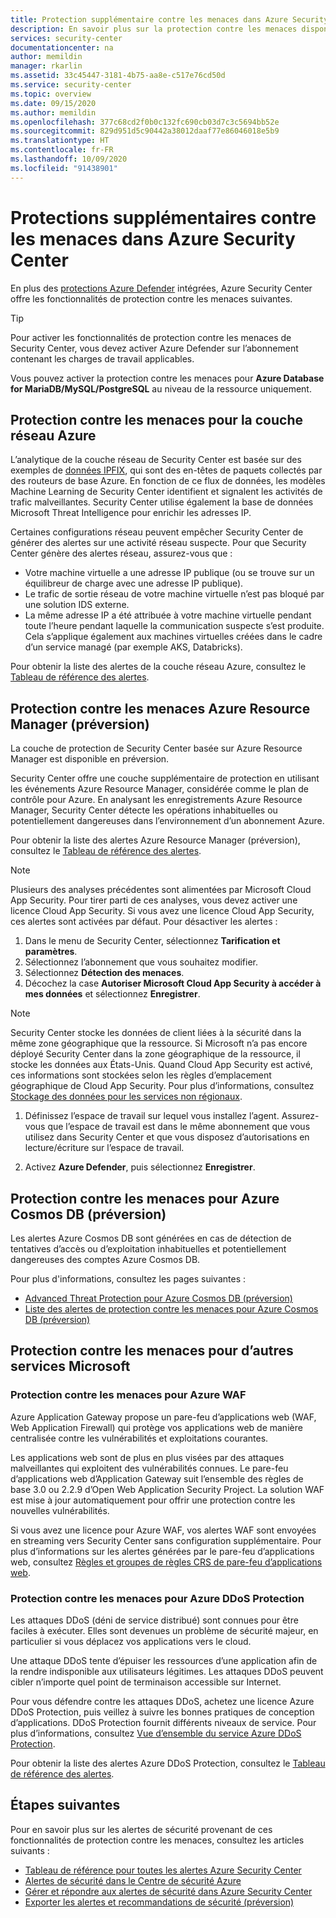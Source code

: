 ```yaml
---
title: Protection supplémentaire contre les menaces dans Azure Security Center
description: En savoir plus sur la protection contre les menaces disponible dans Azure Security Center au-delà d’Azure Defender
services: security-center
documentationcenter: na
author: memildin
manager: rkarlin
ms.assetid: 33c45447-3181-4b75-aa8e-c517e76cd50d
ms.service: security-center
ms.topic: overview
ms.date: 09/15/2020
ms.author: memildin
ms.openlocfilehash: 377c68cd2f0b0c132fc690cb03d7c3c5694bb52e
ms.sourcegitcommit: 829d951d5c90442a38012daaf77e86046018e5b9
ms.translationtype: HT
ms.contentlocale: fr-FR
ms.lasthandoff: 10/09/2020
ms.locfileid: "91438901"
---
```

# <a name="additional-threat-protections-in-azure-security-center"></a>Protections supplémentaires contre les menaces dans Azure Security Center
En plus des [protections Azure Defender](azure-defender.md) intégrées, Azure Security Center offre les fonctionnalités de protection contre les menaces suivantes.

> [!TIP]
> Pour activer les fonctionnalités de protection contre les menaces de Security Center, vous devez activer Azure Defender sur l’abonnement contenant les charges de travail applicables.
>
> Vous pouvez activer la protection contre les menaces pour **Azure Database for MariaDB/MySQL/PostgreSQL** au niveau de la ressource uniquement.


## <a name="threat-protection-for-azure-network-layer"></a>Protection contre les menaces pour la couche réseau Azure <a name="network-layer"></a>
L’analytique de la couche réseau de Security Center est basée sur des exemples de [données IPFIX](https://en.wikipedia.org/wiki/IP_Flow_Information_Export), qui sont des en-têtes de paquets collectés par des routeurs de base Azure. En fonction de ce flux de données, les modèles Machine Learning de Security Center identifient et signalent les activités de trafic malveillantes. Security Center utilise également la base de données Microsoft Threat Intelligence pour enrichir les adresses IP.

Certaines configurations réseau peuvent empêcher Security Center de générer des alertes sur une activité réseau suspecte. Pour que Security Center génère des alertes réseau, assurez-vous que :
- Votre machine virtuelle a une adresse IP publique (ou se trouve sur un équilibreur de charge avec une adresse IP publique).
- Le trafic de sortie réseau de votre machine virtuelle n’est pas bloqué par une solution IDS externe.
- La même adresse IP a été attribuée à votre machine virtuelle pendant toute l’heure pendant laquelle la communication suspecte s’est produite. Cela s’applique également aux machines virtuelles créées dans le cadre d’un service managé (par exemple AKS, Databricks).

Pour obtenir la liste des alertes de la couche réseau Azure, consultez le [Tableau de référence des alertes](alerts-reference.md#alerts-azurenetlayer).


## <a name="threat-protection-for-azure-resource-manager-preview"></a>Protection contre les menaces Azure Resource Manager (préversion)<a name ="management-layer"></a>
La couche de protection de Security Center basée sur Azure Resource Manager est disponible en préversion.

Security Center offre une couche supplémentaire de protection en utilisant les événements Azure Resource Manager, considérée comme le plan de contrôle pour Azure. En analysant les enregistrements Azure Resource Manager, Security Center détecte les opérations inhabituelles ou potentiellement dangereuses dans l’environnement d’un abonnement Azure.

Pour obtenir la liste des alertes Azure Resource Manager (préversion), consultez le [Tableau de référence des alertes](alerts-reference.md#alerts-azureresourceman).


>[!NOTE]
> Plusieurs des analyses précédentes sont alimentées par Microsoft Cloud App Security. Pour tirer parti de ces analyses, vous devez activer une licence Cloud App Security. Si vous avez une licence Cloud App Security, ces alertes sont activées par défaut. Pour désactiver les alertes :
>
> 1. Dans le menu de Security Center, sélectionnez **Tarification et paramètres**.
> 1. Sélectionnez l’abonnement que vous souhaitez modifier.
> 1. Sélectionnez **Détection des menaces**.
> 1. Décochez la case **Autoriser Microsoft Cloud App Security à accéder à mes données** et sélectionnez **Enregistrer**.


>[!NOTE]
>Security Center stocke les données de client liées à la sécurité dans la même zone géographique que la ressource. Si Microsoft n’a pas encore déployé Security Center dans la zone géographique de la ressource, il stocke les données aux États-Unis. Quand Cloud App Security est activé, ces informations sont stockées selon les règles d’emplacement géographique de Cloud App Security. Pour plus d’informations, consultez [Stockage des données pour les services non régionaux](https://azuredatacentermap.azurewebsites.net/).

1. Définissez l’espace de travail sur lequel vous installez l’agent. Assurez-vous que l’espace de travail est dans le même abonnement que vous utilisez dans Security Center et que vous disposez d’autorisations en lecture/écriture sur l’espace de travail.

1. Activez **Azure Defender**, puis sélectionnez **Enregistrer**.


## <a name="threat-protection-for-azure-cosmos-db-preview"></a>Protection contre les menaces pour Azure Cosmos DB (préversion)<a name="cosmos-db"></a>

Les alertes Azure Cosmos DB sont générées en cas de détection de tentatives d’accès ou d’exploitation inhabituelles et potentiellement dangereuses des comptes Azure Cosmos DB.

Pour plus d'informations, consultez les pages suivantes :

* [Advanced Threat Protection pour Azure Cosmos DB (préversion)](../cosmos-db/cosmos-db-advanced-threat-protection.md)
* [Liste des alertes de protection contre les menaces pour Azure Cosmos DB (préversion)](alerts-reference.md#alerts-azurecosmos)



## <a name="threat-protection-for-other-microsoft-services"></a>Protection contre les menaces pour d’autres services Microsoft <a name="alerts-other"></a>

### <a name="threat-protection-for-azure-waf"></a>Protection contre les menaces pour Azure WAF <a name="azure-waf"></a>

Azure Application Gateway propose un pare-feu d’applications web (WAF, Web Application Firewall) qui protège vos applications web de manière centralisée contre les vulnérabilités et exploitations courantes.

Les applications web sont de plus en plus visées par des attaques malveillantes qui exploitent des vulnérabilités connues. Le pare-feu d’applications web d’Application Gateway suit l’ensemble des règles de base 3.0 ou 2.2.9 d’Open Web Application Security Project. La solution WAF est mise à jour automatiquement pour offrir une protection contre les nouvelles vulnérabilités. 

Si vous avez une licence pour Azure WAF, vos alertes WAF sont envoyées en streaming vers Security Center sans configuration supplémentaire. Pour plus d’informations sur les alertes générées par le pare-feu d’applications web, consultez [Règles et groupes de règles CRS de pare-feu d’applications web](../web-application-firewall/ag/application-gateway-crs-rulegroups-rules.md?tabs=owasp31#crs911-31).


### <a name="threat-protection-for-azure-ddos-protection"></a>Protection contre les menaces pour Azure DDoS Protection <a name="azure-ddos"></a>

Les attaques DDoS (déni de service distribué) sont connues pour être faciles à exécuter. Elles sont devenues un problème de sécurité majeur, en particulier si vous déplacez vos applications vers le cloud. 

Une attaque DDoS tente d’épuiser les ressources d’une application afin de la rendre indisponible aux utilisateurs légitimes. Les attaques DDoS peuvent cibler n’importe quel point de terminaison accessible sur Internet.

Pour vous défendre contre les attaques DDoS, achetez une licence Azure DDoS Protection, puis veillez à suivre les bonnes pratiques de conception d’applications. DDoS Protection fournit différents niveaux de service. Pour plus d’informations, consultez [Vue d’ensemble du service Azure DDoS Protection](https://docs.microsoft.com/azure/virtual-network/ddos-protection-overview).

Pour obtenir la liste des alertes Azure DDoS Protection, consultez le [Tableau de référence des alertes](alerts-reference.md#alerts-azureddos).


## <a name="next-steps"></a>Étapes suivantes
Pour en savoir plus sur les alertes de sécurité provenant de ces fonctionnalités de protection contre les menaces, consultez les articles suivants :

* [Tableau de référence pour toutes les alertes Azure Security Center](alerts-reference.md)
* [Alertes de sécurité dans le Centre de sécurité Azure](security-center-alerts-overview.md)
* [Gérer et répondre aux alertes de sécurité dans Azure Security Center](security-center-managing-and-responding-alerts.md)
* [Exporter les alertes et recommandations de sécurité (préversion)](continuous-export.md)